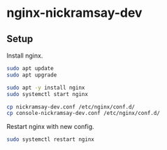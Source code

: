 # nginx-nickramsay-dev

## Setup
Install nginx.
```sh
sudo apt update
sudo apt upgrade

sudo apt -y install nginx
sudo systemctl start nginx
```

```sh
cp nickramsay-dev.conf /etc/nginx/conf.d/
cp console-nickramsay-dev.conf /etc/nginx/conf.d/
```

Restart nginx with new config.
```sh
sudo systemctl restart nginx
```
